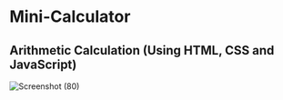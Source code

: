 # Mini-Calculator
## Arithmetic Calculation (Using HTML, CSS and JavaScript)
![Screenshot (80)](https://user-images.githubusercontent.com/72430178/160253502-05295c76-420c-4eaf-9f53-c14c056bd07b.png)

